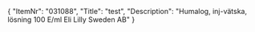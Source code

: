 {
  "ItemNr": "031088",
  "Title": "test",
  "Description": "Humalog, inj-vätska, lösning 100 E/ml Eli Lilly Sweden AB"
}